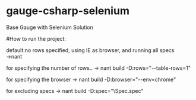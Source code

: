 # gauge-csharp-selenium
Base Gauge with Selenium Solution

#How to run the project:

default:no rows specified, using IE as browser, and running all specs  
->nant

for specifying the number of rows..
-> nant build -D:rows="--table-rows=1"

for specifying the browser
-> nant build -D:browser="--env=chrome"

for excluding specs
-> nant build -D:spec="\Spec.spec"
